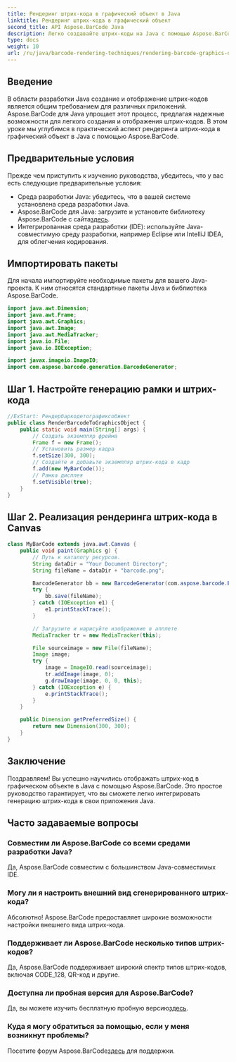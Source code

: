 ```yaml
---
title: Рендеринг штрих-кода в графический объект в Java
linktitle: Рендеринг штрих-кода в графический объект
second_title: API Aspose.BarCode Java
description: Легко создавайте штрих-коды на Java с помощью Aspose.BarCode. Следуйте этому пошаговому руководству для бесшовной интеграции.
type: docs
weight: 10
url: /ru/java/barcode-rendering-techniques/rendering-barcode-graphics-object/
---
```


## Введение

В области разработки Java создание и отображение штрих-кодов является общим требованием для различных приложений. Aspose.BarCode для Java упрощает этот процесс, предлагая надежные возможности для легкого создания и отображения штрих-кодов. В этом уроке мы углубимся в практический аспект рендеринга штрих-кода в графический объект в Java с помощью Aspose.BarCode.

## Предварительные условия

Прежде чем приступить к изучению руководства, убедитесь, что у вас есть следующие предварительные условия:

- Среда разработки Java: убедитесь, что в вашей системе установлена среда разработки Java.
-  Aspose.BarCode для Java: загрузите и установите библиотеку Aspose.BarCode с сайта[здесь](https://releases.aspose.com/barcode/java/).
- Интегрированная среда разработки (IDE): используйте Java-совместимую среду разработки, например Eclipse или IntelliJ IDEA, для облегчения кодирования.

## Импортировать пакеты

Для начала импортируйте необходимые пакеты для вашего Java-проекта. К ним относятся стандартные пакеты Java и библиотека Aspose.BarCode.

```java
import java.awt.Dimension;
import java.awt.Frame;
import java.awt.Graphics;
import java.awt.Image;
import java.awt.MediaTracker;
import java.io.File;
import java.io.IOException;

import javax.imageio.ImageIO;
import com.aspose.barcode.generation.BarcodeGenerator;
```

## Шаг 1. Настройте генерацию рамки и штрих-кода

```java
//ExStart: Рендербаркодетографиксобжект
public class RenderBarcodeToGraphicsObject {
    public static void main(String[] args) {
        // Создать экземпляр фрейма
        Frame f = new Frame();
        // Установить размер кадра
        f.setSize(300, 300);
        // Создайте и добавьте экземпляр штрих-кода в кадр
        f.add(new MyBarCode());
        // Рамка дисплея
        f.setVisible(true);
    }
}
```

## Шаг 2. Реализация рендеринга штрих-кода в Canvas

```java
class MyBarCode extends java.awt.Canvas {
    public void paint(Graphics g) {
        // Путь к каталогу ресурсов.
        String dataDir = "Your Document Directory";
        String fileName = dataDir + "barcode.png";

        BarcodeGenerator bb = new BarcodeGenerator(com.aspose.barcode.EncodeTypes.CODE_128, "12345678");
        try {
            bb.save(fileName);
        } catch (IOException e1) {
            e1.printStackTrace();
        }

        // Загрузите и нарисуйте изображение в апплете
        MediaTracker tr = new MediaTracker(this);

        File sourceimage = new File(fileName);
        Image image;
        try {
            image = ImageIO.read(sourceimage);
            tr.addImage(image, 0);
            g.drawImage(image, 0, 0, this);
        } catch (IOException e) {
            e.printStackTrace();
        }
    }

    public Dimension getPreferredSize() {
        return new Dimension(300, 300);
    }
}
```

## Заключение

Поздравляем! Вы успешно научились отображать штрих-код в графическом объекте в Java с помощью Aspose.BarCode. Это простое руководство гарантирует, что вы сможете легко интегрировать генерацию штрих-кода в свои приложения Java.

## Часто задаваемые вопросы

### Совместим ли Aspose.BarCode со всеми средами разработки Java?
Да, Aspose.BarCode совместим с большинством Java-совместимых IDE.

### Могу ли я настроить внешний вид сгенерированного штрих-кода?
Абсолютно! Aspose.BarCode предоставляет широкие возможности настройки внешнего вида штрих-кода.

### Поддерживает ли Aspose.BarCode несколько типов штрих-кодов?
Да, Aspose.BarCode поддерживает широкий спектр типов штрих-кодов, включая CODE_128, QR-код и другие.

### Доступна ли пробная версия для Aspose.BarCode?
 Да, вы можете изучить бесплатную пробную версию[здесь](https://releases.aspose.com/).

### Куда я могу обратиться за помощью, если у меня возникнут проблемы?
 Посетите форум Aspose.BarCode[здесь](https://forum.aspose.com/c/barcode/13) для поддержки.
